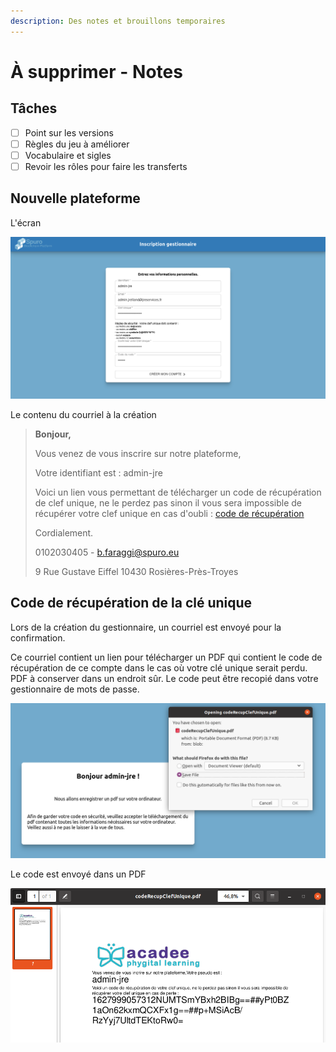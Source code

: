 ```yaml
---
description: Des notes et brouillons temporaires
---
```


# À supprimer - Notes

## Tâches

* [ ] Point sur les versions
* [ ] Règles du jeu à améliorer
* [ ] Vocabulaire et sigles
* [ ] Revoir les rôles pour faire les transferts

## Nouvelle plateforme

L'écran

![](.gitbook/assets/v03-inscription-gestionnaire-2.png)

Le contenu du courriel à la création

> **Bonjour,**
>
> Vous venez de vous inscrire sur notre plateforme,
>
> Votre identifiant est : admin-jre
>
> Voici un lien vous permettant de télécharger un code de récupération de clef unique, ne le perdez pas sinon il vous sera impossible de récupérer votre clef unique en cas d'oubli : [code de récupération](http://vps-883960cf.vps.ovh.net/RecupCodeClefUnique?link=1627998071878836429&s=A)
>
> Cordialement.
>
> 0102030405 - b.faraggi@spuro.eu
>
> 9 Rue Gustave Eiffel 10430 Rosières-Près-Troyes

## Code de récupération de la clé unique

Lors de la création du gestionnaire, un courriel est envoyé pour la confirmation.

Ce courriel contient un lien pour télécharger un PDF qui contient le code de récupération de ce compte dans le cas où votre clé unique serait perdu. PDF à conserver dans un endroit sûr. Le code peut être recopié dans votre gestionnaire de mots de passe.

![](.gitbook/assets/v03-code-recuperation-admin-jre.png)

Le code est envoyé dans un PDF

![Code de r&#xE9;cup&#xE9;ration d&apos;une cl&#xE9; unique. ](.gitbook/assets/v03-code-recuperation-pdf1.png)

